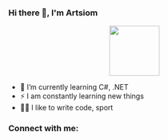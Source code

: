 ### Hi there 👋, I'm Artsiom

<div id="header" align="center">
  <img src="https://media0.giphy.com/media/h408T6Y5GfmXBKW62l/giphy.gif?cid=ecf05e47st51m8s1l7x9aga3k56gmg675nwcdysldf7icglo&rid=giphy.gif&ct=g" width="100"/>
</div>

- 💪 I’m currently learning C#, .NET
- ⚡ I am constantly learning new things
- 🤹🏽  I like to write code, sport

### Connect with me:
